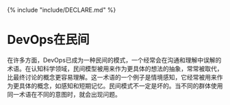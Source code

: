 {% include "include/DECLARE.md" %}

# DevOps在民间

在许多方面，DevOps已成为一种民间的模式，一个经常会在沟通和理解中误解的术语。在认知科学领域，民间模型被用来作为更具体的想法的抽象，常常被取代，比最终讨论的概念更容易理解。这一术语的一个例子是情境感知，它经常被用来作为更具体的概念，如感知和短期记忆。民间模式不一定是坏的。当不同的群体使用同一术语在不同的意图时，就会出现问题。
